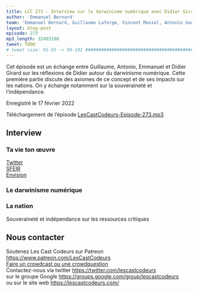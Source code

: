 ```yaml
---
title: LCC 273 - Interview sur le darwinisme numérique avec Didier Girard - partie 1
author: 'Emmanuel Bernard'
team: 'Emmanuel Bernard, Guillaume Laforge, Vincent Massol, Antonio Goncalves, Arnaud Héritier, Audrey Neveu'
layout: blog-post
episode: 273
mp3_length: 32403198
tweet: TODO
# tweet size: 91-93 -> 99-101 #######################################################################
---
```


Cet épisode est un échange entre Guillaume, Antonio, Emmanuel et Didier Girard sur les réflexions de Didier autour du darwinisme numérique.
Cette première partie discute des axiomes de ce concept et de ses impacts sur les nations.
On y échange notamment sur la souveraineté et l’indépendance.

Enregistré le 17 février 2022

Téléchargement de l’épisode [LesCastCodeurs-Episode-273.mp3](https://traffic.libsyn.com/lescastcodeurs/LesCastCodeurs-Episode-273.mp3)

## Interview

### Ta vie ton œuvre

[Twitter](https://twitter.com/didiergirard)  
[SFEIR](https://www.sfeir.com/)  
[Envision](https://www.sfeir.com/fr/nos-offres-innovation-conseil-et-formation/envision/)  

### Le darwinisme numérique

### La nation

Souveraineté et indépendance sur les ressources critiques

## Nous contacter

Soutenez Les Cast Codeurs sur Patreon <https://www.patreon.com/LesCastCodeurs>  
[Faire un crowdcast ou une crowdquestion](https://lescastcodeurs.com/crowdcasting/)  
Contactez-nous via twitter <https://twitter.com/lescastcodeurs>  
sur le groupe Google <https://groups.google.com/group/lescastcodeurs>  
ou sur le site web <https://lescastcodeurs.com/>
<!-- vim: set spelllang=fr : -->
